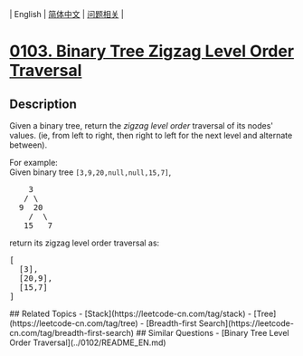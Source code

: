 
| English | [简体中文](README.md) | [问题相关](QUESTION.md) |
# [0103. Binary Tree Zigzag Level Order Traversal](https://leetcode-cn.com/problems/binary-tree-zigzag-level-order-traversal/)
## Description
<p>Given a binary tree, return the <i>zigzag level order</i> traversal of its nodes' values. (ie, from left to right, then right to left for the next level and alternate between).</p>

<p>
For example:<br />
Given binary tree <code>[3,9,20,null,null,15,7]</code>,<br />
<pre>
    3
   / \
  9  20
    /  \
   15   7
</pre>
</p>
<p>
return its zigzag level order traversal as:<br />
<pre>
[
  [3],
  [20,9],
  [15,7]
]
</pre>
</p>
## Related Topics
- [Stack](https://leetcode-cn.com/tag/stack)
- [Tree](https://leetcode-cn.com/tag/tree)
- [Breadth-first Search](https://leetcode-cn.com/tag/breadth-first-search)
## Similar Questions
- [Binary Tree Level Order Traversal](../0102/README_EN.md)
